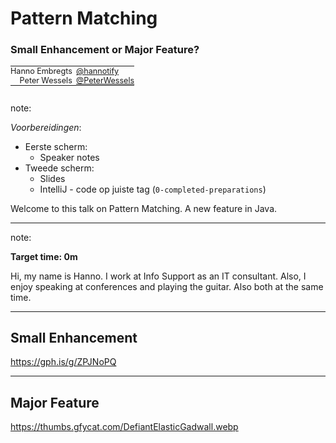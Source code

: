 <h1>Pattern Matching</h1>
<h3>Small Enhancement or Major Feature?</h3>

<table style="font-size: 90%">
    <tr>
        <td style="vertical-align: middle; padding: 0em 0em 0em 0em; text-align: right; border-bottom: none;">Hanno Embregts</td>
        <td style="text-align: right; padding: 0em 0.5em 0em 0em; border-bottom: none;"><img width="10%" data-src="img/icons/twitter-white.png" class="no-background" style="vertical-align: middle; "/></td>
        <td style="vertical-align: middle; padding: 0em 0em 0em 0em; border-bottom: none;"><a href="https://www.twitter.com/hannotify">@hannotify</a></td>
    </tr>
        <td style="vertical-align: middle; padding: 0em 0em 0em 0em; text-align: right; border-bottom: none;">Peter Wessels</td>
        <td style="text-align: right; padding: 0em 0.5em 0em 0em; border-bottom: none;"><img width="10%" data-src="img/icons/twitter-white.png" class="no-background" style="vertical-align: middle;"/></td>
        <td style="vertical-align: middle; padding: 0em 0em 0em 0em; border-bottom: none;"><a href="https://www.twitter.com/PeterWessels">@PeterWessels</a></td>    
    <tr>
    </tr>
</table>
<img data-src="img/logos/info-support-blue.png" width="30%" class="no-background"/>
<br/>

note:

*Voorbereidingen*:

* Eerste scherm:
  * Speaker notes
* Tweede scherm:
  * Slides
  * IntelliJ - code op juiste tag (`0-completed-preparations`)
    

Welcome to this talk on Pattern Matching.
A new feature in Java.

---

<!-- .slide: data-background="img/background/hanno-guitar-devoxx.jpg" data-background-color="black" data-background-opacity="0.9" -->

note:

**Target time: 0m**

Hi, my name is Hanno. 
I work at Info Support as an IT consultant.
Also, I enjoy speaking at conferences and playing the guitar.
Also both at the same time.

---

<!-- .slide: data-background="https://media.giphy.com/media/M9Isn1h9cy3hBD3DUN/giphy.gif" -->
## Small Enhancement <!-- .element: class="stroke" -->
<https://gph.is/g/ZPJNoPQ> <!-- .element: class="attribution" -->

---

<!-- .slide: data-background="https://thumbs.gfycat.com/DefiantElasticGadwall.webp" -->
## Major Feature <!-- .element: class="stroke" -->
<https://thumbs.gfycat.com/DefiantElasticGadwall.webp> <!-- .element: class="attribution" -->

